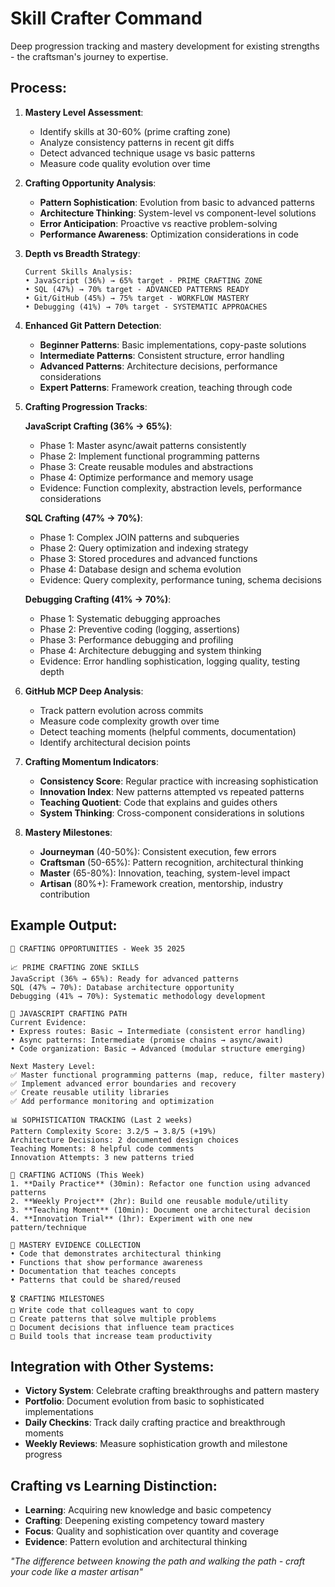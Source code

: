 # Skill Crafter Command

Deep progression tracking and mastery development for existing strengths - the craftsman's journey to expertise.

## Process:

1. **Mastery Level Assessment**:
   - Identify skills at 30-60% (prime crafting zone)
   - Analyze consistency patterns in recent git diffs
   - Detect advanced technique usage vs basic patterns
   - Measure code quality evolution over time

2. **Crafting Opportunity Analysis**:
   - **Pattern Sophistication**: Evolution from basic to advanced patterns
   - **Architecture Thinking**: System-level vs component-level solutions
   - **Error Anticipation**: Proactive vs reactive problem-solving
   - **Performance Awareness**: Optimization considerations in code

3. **Depth vs Breadth Strategy**:
   ```
   Current Skills Analysis:
   • JavaScript (36%) → 65% target - PRIME CRAFTING ZONE
   • SQL (47%) → 70% target - ADVANCED PATTERNS READY  
   • Git/GitHub (45%) → 75% target - WORKFLOW MASTERY
   • Debugging (41%) → 70% target - SYSTEMATIC APPROACHES
   ```

4. **Enhanced Git Pattern Detection**:
   - **Beginner Patterns**: Basic implementations, copy-paste solutions
   - **Intermediate Patterns**: Consistent structure, error handling
   - **Advanced Patterns**: Architecture decisions, performance considerations
   - **Expert Patterns**: Framework creation, teaching through code

5. **Crafting Progression Tracks**:

   **JavaScript Crafting (36% → 65%)**:
   - Phase 1: Master async/await patterns consistently
   - Phase 2: Implement functional programming patterns
   - Phase 3: Create reusable modules and abstractions
   - Phase 4: Optimize performance and memory usage
   - Evidence: Function complexity, abstraction levels, performance considerations

   **SQL Crafting (47% → 70%)**:
   - Phase 1: Complex JOIN patterns and subqueries
   - Phase 2: Query optimization and indexing strategy
   - Phase 3: Stored procedures and advanced functions
   - Phase 4: Database design and schema evolution
   - Evidence: Query complexity, performance tuning, schema decisions

   **Debugging Crafting (41% → 70%)**:
   - Phase 1: Systematic debugging approaches
   - Phase 2: Preventive coding (logging, assertions)
   - Phase 3: Performance debugging and profiling
   - Phase 4: Architecture debugging and system thinking
   - Evidence: Error handling sophistication, logging quality, testing depth

6. **GitHub MCP Deep Analysis**:
   - Track pattern evolution across commits
   - Measure code complexity growth over time
   - Detect teaching moments (helpful comments, documentation)
   - Identify architectural decision points

7. **Crafting Momentum Indicators**:
   - **Consistency Score**: Regular practice with increasing sophistication
   - **Innovation Index**: New patterns attempted vs repeated patterns
   - **Teaching Quotient**: Code that explains and guides others
   - **System Thinking**: Cross-component considerations in solutions

8. **Mastery Milestones**:
   - **Journeyman** (40-50%): Consistent execution, few errors
   - **Craftsman** (50-65%): Pattern recognition, architectural thinking
   - **Master** (65-80%): Innovation, teaching, system-level impact
   - **Artisan** (80%+): Framework creation, mentorship, industry contribution

## Example Output:
```
🔨 CRAFTING OPPORTUNITIES - Week 35 2025

📈 PRIME CRAFTING ZONE SKILLS
JavaScript (36% → 65%): Ready for advanced patterns
SQL (47% → 70%): Database architecture opportunity  
Debugging (41% → 70%): Systematic methodology development

🎯 JAVASCRIPT CRAFTING PATH
Current Evidence:
• Express routes: Basic → Intermediate (consistent error handling)
• Async patterns: Intermediate (promise chains → async/await)
• Code organization: Basic → Advanced (modular structure emerging)

Next Mastery Level:
✅ Master functional programming patterns (map, reduce, filter mastery)
✅ Implement advanced error boundaries and recovery
✅ Create reusable utility libraries
✅ Add performance monitoring and optimization

📊 SOPHISTICATION TRACKING (Last 2 weeks)
Pattern Complexity Score: 3.2/5 → 3.8/5 (+19%)
Architecture Decisions: 2 documented design choices
Teaching Moments: 8 helpful code comments
Innovation Attempts: 3 new patterns tried

🔧 CRAFTING ACTIONS (This Week)
1. **Daily Practice** (30min): Refactor one function using advanced patterns
2. **Weekly Project** (2hr): Build one reusable module/utility
3. **Teaching Moment** (10min): Document one architectural decision
4. **Innovation Trial** (1hr): Experiment with one new pattern/technique

💎 MASTERY EVIDENCE COLLECTION
• Code that demonstrates architectural thinking
• Functions that show performance awareness  
• Documentation that teaches concepts
• Patterns that could be shared/reused

🎖️ CRAFTING MILESTONES
□ Write code that colleagues want to copy
□ Create patterns that solve multiple problems
□ Document decisions that influence team practices
□ Build tools that increase team productivity
```

## Integration with Other Systems:
- **Victory System**: Celebrate crafting breakthroughs and pattern mastery
- **Portfolio**: Document evolution from basic to sophisticated implementations
- **Daily Checkins**: Track daily crafting practice and breakthrough moments
- **Weekly Reviews**: Measure sophistication growth and milestone progress

## Crafting vs Learning Distinction:
- **Learning**: Acquiring new knowledge and basic competency
- **Crafting**: Deepening existing competency toward mastery
- **Focus**: Quality and sophistication over quantity and coverage
- **Evidence**: Pattern evolution and architectural thinking

*"The difference between knowing the path and walking the path - craft your code like a master artisan"*